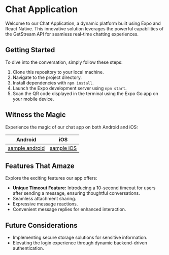 # Chat Application

Welcome to our Chat Application, a dynamic platform built using Expo and React Native. This innovative solution leverages the powerful capabilities of the GetStream API for seamless real-time chatting experiences.

## Getting Started

To dive into the conversation, simply follow these steps:

1. Clone this repository to your local machine.
2. Navigate to the project directory.
3. Install dependencies with `npm install`.
4. Launch the Expo development server using `npm start`.
5. Scan the QR code displayed in the terminal using the Expo Go app on your mobile device.

## Witness the Magic

Experience the magic of our chat app on both Android and iOS:

| Android | iOS |
|---------|-----|
| [sample android](https://github.com/vikas-chhabra/expo-chat/blob/master/samples/android.mp4) | [sample iOS](https://github.com/vikas-chhabra/expo-chat/blob/master/samples/ios.mp4) |

## Features That Amaze

Explore the exciting features our app offers:

- **Unique Timeout Feature:** Introducing a 10-second timeout for users after sending a message, ensuring thoughtful conversations.
- Seamless attachment sharing.
- Expressive message reactions.
- Convenient message replies for enhanced interaction.

## Future Considerations

- Implementing secure storage solutions for sensitive information.
- Elevating the login experience through dynamic backend-driven authentication.
